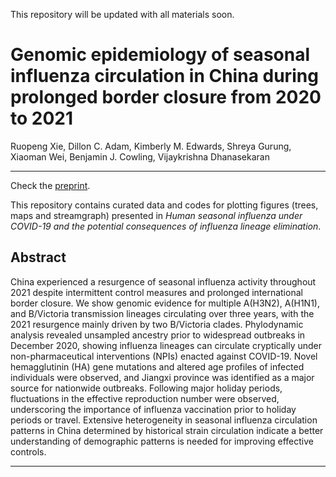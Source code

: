 This repository will be updated with all materials soon.

# Genomic epidemiology of seasonal influenza circulation in China during prolonged border closure from 2020 to 2021

Ruopeng Xie, Dillon C. Adam, Kimberly M. Edwards, Shreya Gurung, Xiaoman Wei, Benjamin J. Cowling, Vijaykrishna Dhanasekaran

---
Check the [preprint](https://www.researchsquare.com/article/rs-1432770/v1).

This repository contains curated data and codes for plotting figures (trees, maps and streamgraph) presented in *Human seasonal influenza under COVID-19 and the potential consequences of influenza lineage elimination*.

## Abstract
China experienced a resurgence of seasonal influenza activity throughout 2021 despite intermittent control measures and prolonged international border closure. We show genomic evidence for multiple A(H3N2), A(H1N1), and B/Victoria transmission lineages circulating over three years, with the 2021 resurgence mainly driven by two B/Victoria clades. Phylodynamic analysis revealed unsampled ancestry prior to widespread outbreaks in December 2020, showing influenza lineages can circulate cryptically under non-pharmaceutical interventions (NPIs) enacted against COVID-19. Novel hemagglutinin (HA) gene mutations and altered age profiles of infected individuals were observed, and Jiangxi province was identified as a major source for nationwide outbreaks. Following major holiday periods, fluctuations in the effective reproduction number were observed, underscoring the importance of influenza vaccination prior to holiday periods or travel. Extensive heterogeneity in seasonal influenza circulation patterns in China determined by historical strain circulation indicate a better understanding of demographic patterns is needed for improving effective controls.

---